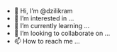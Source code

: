 - 👋 Hi, I’m @dzilikram
- 👀 I’m interested in ...
- 🌱 I’m currently learning ...
- 💞️ I’m looking to collaborate on ...
- 📫 How to reach me ...

<!---
dzilikram/dzilikram is a ✨ special ✨ repository because its `README.md` (this file) appears on your GitHub profile.
You can click the Preview link to take a look at your changes.
--->
